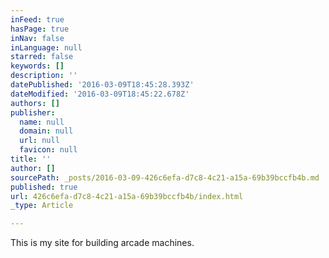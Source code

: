 ```yaml
---
inFeed: true
hasPage: true
inNav: false
inLanguage: null
starred: false
keywords: []
description: ''
datePublished: '2016-03-09T18:45:28.393Z'
dateModified: '2016-03-09T18:45:22.678Z'
authors: []
publisher:
  name: null
  domain: null
  url: null
  favicon: null
title: ''
author: []
sourcePath: _posts/2016-03-09-426c6efa-d7c8-4c21-a15a-69b39bccfb4b.md
published: true
url: 426c6efa-d7c8-4c21-a15a-69b39bccfb4b/index.html
_type: Article

---
```

This is my site for building arcade machines.